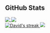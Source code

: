 ## GitHub Stats
<!-- Current Stats card -->
<a href="https://github.com/phirebase">
<img align="top" src="https://github-readme-stats.vercel.app/api?username=phirebase&theme=transparent&hide=issues,contribs&count_private=true&hide_title=false&show_icons=true&include_all_commits=true&text_bold=false&hide_border=true" />
</a>
<a href="https://github.com/phirebase">
<img align="top" src="https://github-readme-stats.vercel.app/api/top-langs/?username=phirebase&langs_count=10&layout=compact&theme=transparent&hide_title=false&hide_border=true&hide=css,html,shell" />
</a>
<div>
<a href="https://github.com/phirebase">
      <img alt="David's streak" src="https://github-readme-streak-stats-9m8ugfa77-denvercoder1.vercel.app/?user=phirebase&theme=monokai-metallian&border_radius=0&card_width=417&card_height=194&background=0D1017&fire=E8EDF3&currStreakNum=E8EDF3&sideNums=E8EDF3&currStreakLabel=E8EDF3&sideLabels=E8EDF3F0&dates=E8EDF3D5&ring=E8EDF3F0&card_width=400&card_height=195"/>
    </a>
  <a href="https://github.com/phirebase">
<img src="https://github-readme-stats.vercel.app/api?username=phirebase&show_icons=true&bg_color=0D1017&border_radius=0&text_color=E8EDF3D5&title_color=E8EDF3&icon_color=E8EDF3&hide_border=false&card_width=414&card_height=195"/>
    </a>
</div>
